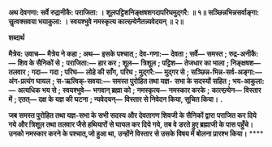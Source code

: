 **अथ देवगणा: सर्वे रुद्रानीकै: पराजिता: ।** **शूलपट्टिशनिङ्क्षषशगदापरिघमुद्गरै: ॥ १॥** **सञ्छिन्नभिन्नसर्वाङ्गा: सॢत्वक्सवया भयाकुला: ।** **स्वयश्भुवे नमस्कृत्य कात्स्न्र्येनैतन्न्यवेदयन् ॥ २॥** 

**शब्दार्थ** 

**मैत्रेय: उवाच—** **मैत्रेय ने कहा** **; अथ—** **इसके पश्चात्** **; देव-गणा:—** **देवता** **; सर्वे—** **समस्त** **; रुद्र-अनीकै:—** **शिव के सैनिकों से** **;** **पराजिता:—** **हार कर** **; शूल—** **त्रिशूल** **; पट्टिश—** **तेजधार का भाला** **; निङ्क्षषश—** **तलवार** **; गदा—** **गदा** **; परिघ—** **लोहे की साँग,** **परिघ** **; मुद्गरै:—** **मुद्गर से** **; सञ्छिन्न-भिन्न-सर्व-अङ्गा:—** **अंग-प्रत्यंग घायल** **; स-ऋत्विक्-सवया:—** **समस्त पुरोहित तथा यज्ञ-** **सभा के सदस्यों सहित** **; भय-आकुला:—** **अत्यधिक भय से** **; स्वयश्भुवे—** **भगवान् ब्रह्मा को** **; नमस्कृत्य—** **नमस्कार करके** **;** **कात्स्न्र्येन—** **विस्तार में** **; एतत्—** **दक्ष के यज्ञ की घटना** **; न्यवेदयन्—** **विस्तार से निवेदन किया, सूचित किया।** **.** 

**जब समस्त पुरोहित तथा यज्ञ-सभा के सभी सदस्य और देवतागण शिवजी के सैनिकों द्वारा** **पराजित कर दिये गये और त्रिशूल तथा तलवार जैसे हथियारों से घायल कर दिये गये, तब वे** **डरते हुए ब्रह्माजी के पास पहुँचे। उनको नमस्कार करने के पश्चात्,जो हुआ था, उन्होंने विस्तार** **से उसके विषय में बोलना प्रारश्भ किया।** **** 